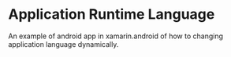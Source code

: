 # Application Runtime Language
An example of android app in xamarin.android of how to changing application language dynamically.
